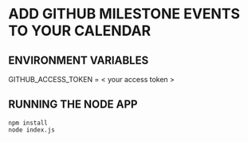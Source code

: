 # ADD GITHUB MILESTONE EVENTS TO YOUR CALENDAR #

## ENVIRONMENT VARIABLES ##
GITHUB_ACCESS_TOKEN = < your access token >

## RUNNING THE NODE APP ##
```
npm install
node index.js
```
